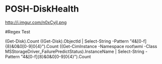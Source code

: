 # POSH-DiskHealth

http://i.imgur.com/n0xCyjI.png

#Regex Test

(Get-Disk).Count
((Get-Disk).ObjectId | Select-String -Pattern "4&[0-f]{8}&0&0[0-9]0{4}").Count
((Get-CimInstance -Namespace root\wmi -Class MSStorageDriver_FailurePredictStatus).InstanceName | Select-String -Pattern "4&[0-f]{8}&0&0[0-9]0{4}").Count
